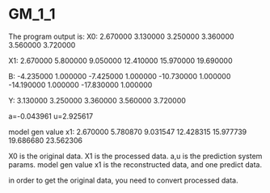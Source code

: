 # GM_1_1
The program output is:
X0:
2.670000 3.130000 3.250000 3.360000 3.560000 3.720000

X1:
2.670000 5.800000 9.050000 12.410000 15.970000 19.690000

B:
-4.235000 1.000000
-7.425000 1.000000
-10.730000 1.000000
-14.190000 1.000000
-17.830000 1.000000

Y:
3.130000 3.250000 3.360000 3.560000 3.720000

a=-0.043961 u=2.925617

model gen value x1:
2.670000 5.780870 9.031547 12.428315 15.977739 19.686680 23.562306


X0 is the original data.
X1 is the processed data.
a,u is the prediction system params.
model gen value x1 is the reconstructed data, and one predict data.

in order to get the original data, you need to convert processed data.
